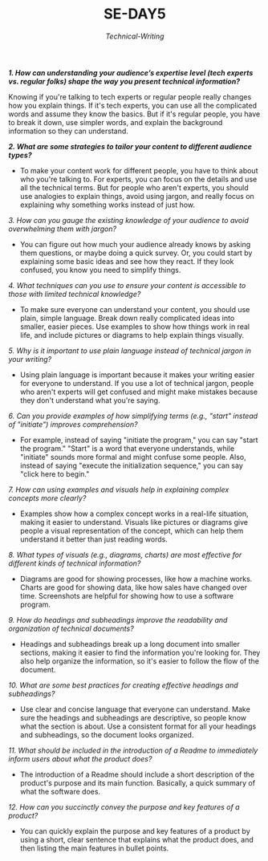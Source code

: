 <header>
  
  # SE-DAY5
  _Technical-Writing_

</header>

**_1. How can understanding your audience’s expertise level (tech experts vs. regular folks) shape the way you present technical information?_**

Knowing if you're talking to tech experts or regular people really changes how you explain things. If it's tech experts, you can use all the complicated words and assume they know the basics. But if it's regular people, you have to break it down, use simpler words, and explain the background information so they can understand.

**_2. What are some strategies to tailor your content to different audience types?_**

* To make your content work for different people, you have to think about who you're talking to. For experts, you can focus on the details and use all the technical terms. But for people who aren't experts, you should use analogies to explain things, avoid using jargon, and really focus on explaining why something works instead of just how.

*3. How can you gauge the existing knowledge of your audience to avoid overwhelming them with jargon?*

* You can figure out how much your audience already knows by asking them questions, or maybe doing a quick survey. Or, you could start by explaining some basic ideas and see how they react. If they look confused, you know you need to simplify things.

*4. What techniques can you use to ensure your content is accessible to those with limited technical knowledge?*

* To make sure everyone can understand your content, you should use plain, simple language. Break down really complicated ideas into smaller, easier pieces. Use examples to show how things work in real life, and include pictures or diagrams to help explain things visually.

*5. Why is it important to use plain language instead of technical jargon in your writing?*

* Using plain language is important because it makes your writing easier for everyone to understand. If you use a lot of technical jargon, people who aren't experts will get confused and might make mistakes because they don't understand what you're saying.

*6. Can you provide examples of how simplifying terms (e.g., "start" instead of "initiate") improves comprehension?*

* For example, instead of saying "initiate the program," you can say "start the program." "Start" is a word that everyone understands, while "initiate" sounds more formal and might confuse some people. Also, instead of saying "execute the initialization sequence," you can say "click here to begin."

*7. How can using examples and visuals help in explaining complex concepts more clearly?*

* Examples show how a complex concept works in a real-life situation, making it easier to understand. Visuals like pictures or diagrams give people a visual representation of the concept, which can help them understand it better than just reading words.

*8. What types of visuals (e.g., diagrams, charts) are most effective for different kinds of technical information?*

* Diagrams are good for showing processes, like how a machine works. Charts are good for showing data, like how sales have changed over time. Screenshots are helpful for showing how to use a software program.

*9. How do headings and subheadings improve the readability and organization of technical documents?*

* Headings and subheadings break up a long document into smaller sections, making it easier to find the information you're looking for. They also help organize the information, so it's easier to follow the flow of the document.

*10. What are some best practices for creating effective headings and subheadings?*

* Use clear and concise language that everyone can understand. Make sure the headings and subheadings are descriptive, so people know what the section is about. Use a consistent format for all your headings and subheadings, so the document looks organized.

*11. What should be included in the introduction of a Readme to immediately inform users about what the product does?*

* The introduction of a Readme should include a short description of the product's purpose and its main function. Basically, a quick summary of what the software does.

*12. How can you succinctly convey the purpose and key features of a product?*

* You can quickly explain the purpose and key features of a product by using a short, clear sentence that explains what the product does, and then listing the main features in bullet points.
